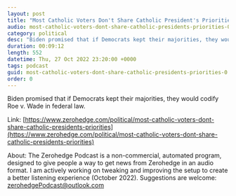 ```yaml
---
layout: post
title: "Most Catholic Voters Don't Share Catholic President's Priorities"
audio: most-catholic-voters-dont-share-catholic-presidents-priorities-0
category: political
desc: "Biden promised that if Democrats kept their majorities, they would codify Roe v. Wade in federal law."
duration: 00:09:12
length: 552
datetime: Thu, 27 Oct 2022 23:20:00 +0000
tags: podcast
guid: most-catholic-voters-dont-share-catholic-presidents-priorities-0
order: 0
---
```

Biden promised that if Democrats kept their majorities, they would codify Roe v. Wade in federal law.

Link: [https://www.zerohedge.com/political/most-catholic-voters-dont-share-catholic-presidents-priorities](https://www.zerohedge.com/political/most-catholic-voters-dont-share-catholic-presidents-priorities)

About: The Zerohedge Podcast is a non-commercial, automated program, designed to give people a way to get news from Zerohedge in an audio format.  I am actively working on tweaking and improving the setup to create a better listening experience (October 2022).  Suggestions are welcome: [zerohedgePodcast@outlook.com](mailto:zerohedgePodcast@outlook.com)